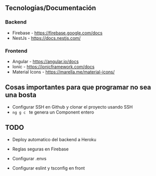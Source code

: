 
## Tecnologías/Documentación

### Backend

* Firebase - https://firebase.google.com/docs
* NestJs - https://docs.nestjs.com/

### Frontend

* Angular - https://angular.io/docs
* Ionic - https://ionicframework.com/docs
* Material Icons - https://marella.me/material-icons/

## Cosas importantes para que programar no sea una bosta

* Configurar SSH en Github y clonar el proyecto usando SSH
* <code>ng g c <nombre></code> te genera un Component entero

## TODO

* Deploy automatico del backend a Heroku

* Reglas seguras en Firebase

* Configurar .envs

* Configurar eslint y tsconfig en front
